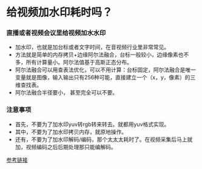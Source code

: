 # 给视频加水印耗时吗？


### 直播或者视频会议里给视频加水水印
- 加水印，也就是加台标或者文字时间，在音视频行业里非常常见。
- 方法就是简单的内存拷贝+边缘阿尔法融合，台标一般较小，边缘像素也不多，所有计算量小。阿尔法值基于高斯正态分布。
- 阿尔法融合可以用查表法优化，可以不用计算：台标固定，阿尔法融合是唯一变量就是图像，输入输出只有256种可能，直接建立一个（x，y，像素）的三维查找表。
- 阿尔法融合半径要小， 甚至完全可以不要。

### 注意事项
- 首先，不要为了加水印yuv转rgb转来转去。就都用yuv格式实现。
- 其中，不要为了加水印拷贝内存，就原地操作。
- 还有，不要为了加水印解码/编码，那个太太太耗时了。在视频采集后马上就加，视频编码之后后期处理那只能编解码。

[参考链接](https://blog.csdn.net/magic_frank/article/details/72454184)
